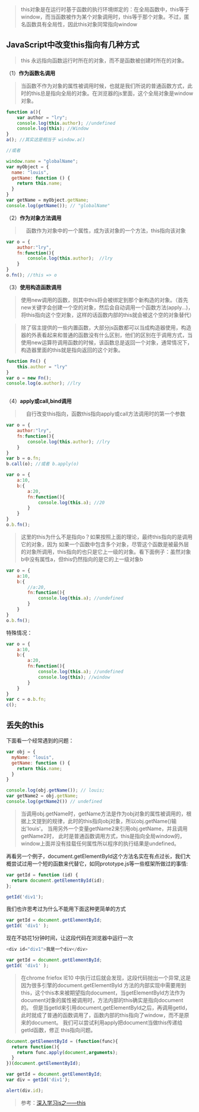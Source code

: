 
> this对象是在运行时基于函数的执行环境绑定的：在全局函数中，this等于window，而当函数被作为某个对象调用时，this等于那个对象。不过，匿名函数具有全局性，因此this对象同常指向window

## JavaScript中改变this指向有几种方式
> this 永远指向函数运行时所在的对象，而不是函数被创建时所在的对象。

（1）**作为函数名调用**
> 当函数不作为对象的属性被调用时候，也就是我们所说的普通函数方式，此时的this总是指向全局的对象。在浏览器的js里面，这个全局对象是window对象。

```js
function a(){
    var author = "lry";
    console.log(this.author); //undefined
    console.log(this); //Window
}
a(); //其实这是相当于 window.a()

//或者

window.name = "globalName";
var myObject = {
  name: "louis",
  getName: function () {
    return this.name;
  }
}
var getName = myObject.getName;
console.log(getName()); // "globalName"
```

（2）**作为对象方法调用**

> 函数作为对象中的一个属性，成为该对象的一个方法，this指向该对象

```js
var o = {
    author:"lry",
    fn:function(){
        console.log(this.author);  //lry
    }
}
o.fn(); //this => o
```
 

（3）**使用构造函数调用**

> 使用new调用的函数，则其中this将会被绑定到那个新构造的对象。（首先new关键字会创建一个空的对象，然后会自动调用一个函数方法(apply...)，将this指向这个空对象，这样的话函数内部的this就会被这个空的对象替代）

> 除了宿主提供的一些内置函数，大部分js函数都可以当成构造器使用，构造器的外表看起来和普通的函数没有什么区别，他们的区别在于调用方式，当使用new运算符调用函数的时候，该函数总是返回一个对象，通常情况下，构造器里面的this就是指向返回的这个对象。

```js
function Fn() {
    this.author = "lry"
}
var o = new Fn();
console.log(o.author); //lry
 
```
（4）**apply或call,bind调用**
> 自行改变this指向，函数this指向apply或call方法调用时的第一个参数

```js
var o = {
    author:"lry",
    fn:function(){
        console.log(this.author); //lry
    }
}
var b = o.fn;
b.call(o); //或者 b.apply(o)

var o = {
    a:10,
    b:{
        a:20,
        fn:function(){
            console.log(this.a); //20
        }
    }
}
o.b.fn();
```
 

> 这里的this为什么不是指向o？如果按照上面的理论，最终this指向的是调用它的对象，因为 如果一个函数中包含多个对象，尽管这个函数是被最外层的对象所调用，this指向的也只是它上一级的对象。看下面例子：虽然对象b中没有属性a，但this仍然指向的是它的上一级对象b

```js
var o = {
    a:10,
    b:{
        //a:20,
        fn:function(){
            console.log(this.a); //undefined
        }
    }
}
o.b.fn();
```
 

特殊情况：

```js
var o = {
    a:10,
    b:{
        a:20,
        fn:function(){
            console.log(this.a); //undefined
            console.log(this); //window
        }
    }
}
var c = o.b.fn;
c();
```


## 丢失的this
下面看一个经常遇到的问题：
```js
var obj = {
  myName: "louis",
  getName: function () {
    return this.name;
  }
}

console.log(obj.getName()); // louis;
var getName2 = obj.getName;
console.log(getName2()) // undefined
```
> 当调用obj.getName时，getName方法是作为obj对象的属性被调用的，根据上文提到的规律，此时的this指向obj对象，所以obj.getName()输出'louis'。
> 当用另外一个变量getName2来引用obj.getName，并且调用getName2时，
此时是普通函数调用方式，this是指向全局window的，window上面并没有挂载任何属性所以程序的执行结果是undefined。


再看另一个例子，document.getElementById这个方法名实在有点过长，我们大概尝试过用一个短的函数来代替它，如同prototype.js等一些框架所做过的事情:
```js
var getId = function (id) {
  return document.getElementById(id);
};

getId('div1');
```
我们也许思考过为什么不能用下面这种更简单的方式
```js
var getId = document.getElementById;
getId( 'div1' );
```
现在不妨花1分钟时间，让这段代码在浏览器中运行一次
 ```js      
<div id="div1">我是一个div</div>

var getId = document.getElementById;
getId( 'div1' );
```
> 在chrome friefox IE10 中执行过后就会发现，这段代码抛出一个异常,这是因为很多引擎的document.getElementById 方法的内部实现中需要用到this，这个this本来被期望指向document，当getElementById方法作为document对象的属性被调用时，方法内部的this确实是指向document的。
但是当getId来引用document,getElementById之后，再调用getId，此时就成了普通的函数调用了，函数内部的this指向了window，而不是原来的document。
我们可以尝试利用apply把document当做this传递给getId函数，修正 this指向问题。
```js
document.getElementById = (function(func){
  return function(){
    return func.apply(document,arguments);
  }
})(document.getElementById);

var getId = document.getElementById;
var div = getId('div1');

alert(div.id);
```

> 参考：[深入学习js之——this](https://juejin.im/post/5ca07828e51d4501373839ec)
